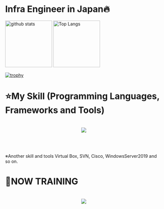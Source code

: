 # Infra Engineer in Japan🔥

<p align="left"> 
  <img alt="github stats" height="150px" src="https://github-readme-stats.vercel.app/api?username=fukuyamk14&theme=tokyonight&show_icons=ture" />
  <img alt="Top Langs" height="150px" src="https://github-readme-stats.vercel.app/api/top-langs/?username=fukuyamk14&layout=compact&show_icons=true&theme=tokyonight" />

</p>

[![trophy](https://github-profile-trophy.vercel.app/?username=fukuyamk14&theme=tokyonight&column=7
)](https://github.com/ryo-ma/github-profile-trophy)

# ⭐️My Skill (Programming Languages, Frameworks and Tools)
<div align="center">
    <h1>
        <img src="https://skillicons.dev/icons?i=aws,docker,terraform,linux,redhat,mysql,postgres,github,vscode,figma,gitlab" />
    </h1>
</div>
<br /><br />

  ※Another skill and tools
  Virtual Box, SVN, Cisco, WindowsServer2019 and so on.
  
# 🌱NOW TRAINING
<div align="center">
    <h1>
        <img src="https://skillicons.dev/icons?i=html,css,react,next,ts,vercel,ruby,rails" />
    </h1>
</div>
<br /><br />
